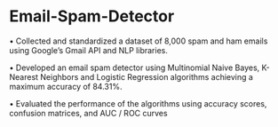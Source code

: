 # Email-Spam-Detector

•	Collected and standardized a dataset of 8,000 spam and ham emails using Google’s Gmail API and NLP libraries.

•	Developed an email spam detector using Multinomial Naive Bayes, K-Nearest Neighbors and Logistic Regression algorithms achieving a maximum accuracy of 84.31%.

•	Evaluated the performance of the algorithms using accuracy scores, confusion matrices, and AUC / ROC curves
